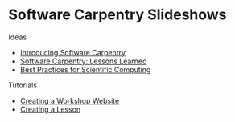 Software Carpentry Slideshows
=============================

Ideas

*  [Introducing Software Carpentry](http://swcarpentry.github.io/slideshows/introducing-software-carpentry/index.html)
*  [Software Carpentry: Lessons Learned](http://swcarpentry.github.io/slideshows/lessons-learned/index.html)
*  [Best Practices for Scientific Computing](http://swcarpentry.github.io/slideshows/best-practices/index.html)

Tutorials

*  [Creating a Workshop Website](http://swcarpentry.github.io/slideshows/creating-workshop/index.html)
*  [Creating a Lesson](http://swcarpentry.github.io/slideshows/creating-lesson/index.html)

